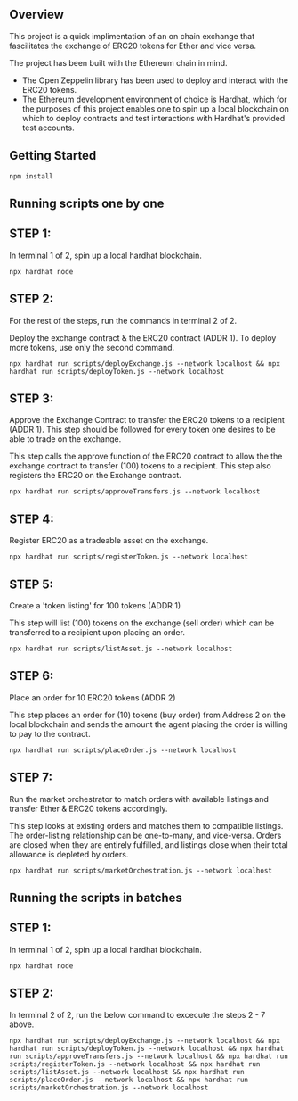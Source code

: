 ## Overview

This project is a quick implimentation of an on chain exchange that fascilitates the exchange of ERC20 tokens for Ether and vice versa.

The project has been built with the Ethereum chain in mind.

- The Open Zeppelin library has been used to deploy and interact with the ERC20 tokens.
- The Ethereum development environment of choice is Hardhat, which for the purposes of this project enables one to spin up a local blockchain on which to deploy contracts and test interactions with Hardhat's provided test accounts.

## Getting Started

```
npm install
```

## Running scripts one by one

## STEP 1:

In terminal 1 of 2, spin up a local hardhat blockchain.

```
npx hardhat node
```

## STEP 2:

For the rest of the steps, run the commands in terminal 2 of 2.

Deploy the exchange contract & the ERC20 contract (ADDR 1). To deploy more tokens, use only the second command.

```
npx hardhat run scripts/deployExchange.js --network localhost && npx hardhat run scripts/deployToken.js --network localhost
```

## STEP 3:

Approve the Exchange Contract to transfer the ERC20 tokens to a recipient (ADDR 1). This step should be followed for every token one desires to be able to trade on the exchange.

This step calls the approve function of the ERC20 contract to allow the the exchange contract to transfer (100) tokens to a recipient.
This step also registers the ERC20 on the Exchange contract.

```
npx hardhat run scripts/approveTransfers.js --network localhost
```

## STEP 4:

Register ERC20 as a tradeable asset on the exchange.

```
npx hardhat run scripts/registerToken.js --network localhost
```

## STEP 5:

Create a 'token listing' for 100 tokens (ADDR 1)

This step will list (100) tokens on the exchange (sell order) which can be transferred to a recipient upon placing an order.

```
npx hardhat run scripts/listAsset.js --network localhost

```

## STEP 6:

Place an order for 10 ERC20 tokens (ADDR 2)

This step places an order for (10) tokens (buy order) from Address 2 on the local blockchain and sends the amount the agent placing the order is willing to pay to the contract.

```
npx hardhat run scripts/placeOrder.js --network localhost

```

## STEP 7:

Run the market orchestrator to match orders with available listings and transfer Ether & ERC20 tokens accordingly.

This step looks at existing orders and matches them to compatible listings. The order-listing relationship can be one-to-many, and vice-versa. Orders are closed when they are entirely fulfilled, and listings close when their total allowance is depleted by orders.

```
npx hardhat run scripts/marketOrchestration.js --network localhost

```

## Running the scripts in batches

## STEP 1:

In terminal 1 of 2, spin up a local hardhat blockchain.

```
npx hardhat node
```

## STEP 2:

In terminal 2 of 2, run the below command to excecute the steps 2 - 7 above.

```
npx hardhat run scripts/deployExchange.js --network localhost && npx hardhat run scripts/deployToken.js --network localhost && npx hardhat run scripts/approveTransfers.js --network localhost && npx hardhat run scripts/registerToken.js --network localhost && npx hardhat run scripts/listAsset.js --network localhost && npx hardhat run scripts/placeOrder.js --network localhost && npx hardhat run scripts/marketOrchestration.js --network localhost

```
